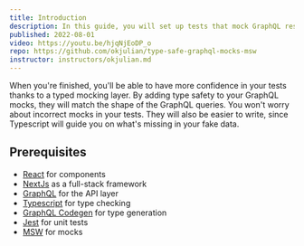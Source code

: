 ```yaml
---
title: Introduction
description: In this guide, you will set up tests that mock GraphQL responses in a type-safe way using NextJS, Jest, MSW and GraphQL Codegen.
published: 2022-08-01
video: https://youtu.be/hjqNjEoDP_o
repo: https://github.com/okjulian/type-safe-graphql-mocks-msw
instructor: instructors/okjulian.md
---
```


When you're finished, you'll be able to have more confidence in your tests thanks to a typed mocking layer. By adding type safety to your GraphQL mocks, they will match the shape of the GraphQL queries. You won't worry about incorrect mocks in your tests. They will also be easier to write, since Typescript will guide you on what's missing in your fake data.

## Prerequisites

- [React](https://reactjs.org/) for components
- [NextJs](https://nextjs.org/) as a full-stack framework
- [GraphQL](https://graphql.org/) for the API layer
- [Typescript](https://www.typescriptlang.org/) for type checking
- [GraphQL Codegen](https://www.graphql-code-generator.com/) for type generation
- [Jest](https://jestjs.io/) for unit tests
- [MSW](https://mswjs.io/) for mocks
